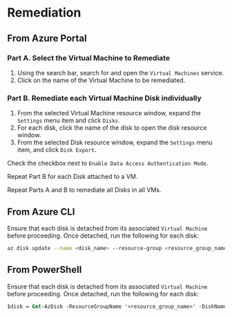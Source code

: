# Remediation

## From Azure Portal

### Part A. Select the Virtual Machine to Remediate

1. Using the search bar, search for and open the `Virtual Machines` service.
2. Click on the name of the Virtual Machine to be remediated.

### Part B. Remediate each Virtual Machine Disk individually

1. From the selected Virtual Machine resource window, expand the `Settings` menu item and click `Disks`.
2. For each disk, click the name of the disk to open the disk resource window.
3. From the selected Disk resource window, expand the `Settings` menu item, and click `Disk Export`.

Check the checkbox next to `Enable Data Access Authentication Mode`.

Repeat Part B for each Disk attached to a VM.

Repeat Parts A and B to remediate all Disks in all VMs.

## From Azure CLI

Ensure that each disk is detached from its associated `Virtual Machine` before proceeding. Once detached, run the following for each disk:

```sh
az disk update --name <disk_name> --resource-group <resource_group_name> --data-access-auth-mode AzureActiveDirectory
```

## From PowerShell

Ensure that each disk is detached from its associated `Virtual Machine` before proceeding. Once detached, run the following for each disk:

```ps
$disk = Get-AzDisk -ResourceGroupName '<resource_group_name>' -DiskName '<disk_name>' $disk.DataAccessAuthMode = 'AzureActiveDirectory' Update-AzDisk -ResourceGroup '<resource_group_name>' -DiskName $disk.Name -Disk $disk
```
